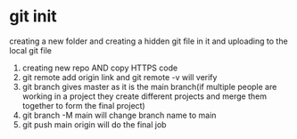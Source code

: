 # git init 
creating a new folder and creating a hidden git file in it and uploading to the local git file

1. creating new repo AND copy HTTPS code
2. git remote add origin link and git remote -v will verify
3. git branch gives master as it is the main branch(if multiple people are working in a project they create different projects and merge them together to form the final project)
4. git branch -M main  will change branch name to main
5. git push main origin will do the final job